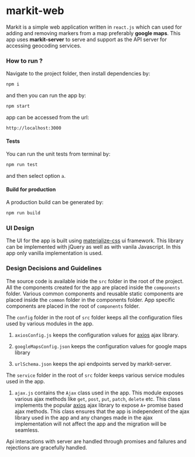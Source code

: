# markit-web

Markit is a simple web application written in `react.js` which can used for adding and removing markers from a map preferably **google maps**. This app uses **markit-server** to serve and support as the API server for accessing geocoding services.

### How to run ?

Navigate to the project folder, then install dependencies by:

```sh
npm i
```

and then you can run the app by:

```sh
npm start
```

app can be accessed from the url:

`http://localhost:3000`

#### Tests

You can run the unit tests from terminal by:

```sh
npm run test
```

and then select option `a`.

#### Build for production

A production build can be generated by:

```sh
npm run build
```

### UI Design
The UI for the app is built using [materialize-css](https://materializecss.com/) ui framework. This library can be implemented with jQuery as well as with vanila Javascript. In this app only vanilla implementation is used.

### Design Decisions and Guidelines

The source code is available inide the `src` folder in the root of the project. All the components created for the app are placed inside the `components` folder. Various common components and reusable static components are placed inside the `common` folder in the components folder. App specific components are placed in the root of `components` folder.

The `config` folder in the root of `src` folder keeps all the configuration files used by various modules in the app.

1. `axiosConfig.js` keeps the configuration values for [axios](https://github.com/axios/axios) ajax library.

2. `googleMapsConfig.json` keeps the configuration values for google maps library

3. `urlSchema.json` keeps the api endpoints served by markit-server.

The `service` folder in the root of `src` folder keeps various service modules used in the app.

1. `ajax.js` contains the `Ajax` class used in the app. This module exposes various ajax methods like `get`, `post`, `put`, `patch`, `delete` etc. This class implements the popular [axios](https://github.com/axios/axios) ajax library to expose `A+` promise based ajax methods. This class ensures that the app is independent of the ajax library used in the app and any changes made in the ajax implementation will not affect the app and the migration will be seamless.

Api interactions with server are handled through promises and failures and rejections are gracefully handled.
